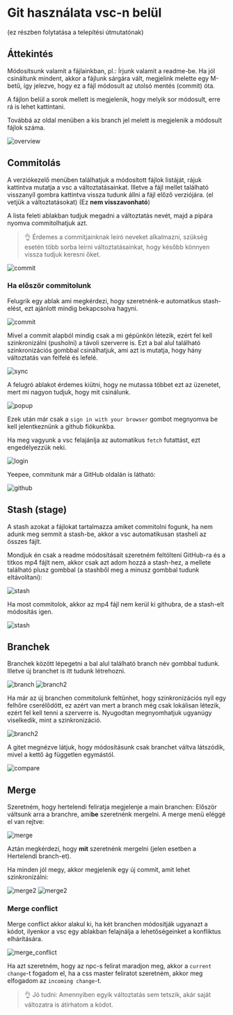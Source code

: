 # Git használata vsc-n belül
(ez részben folytatása a telepítési útmutatónak)

## Áttekintés

Módosítsunk valamit a fájlainkban, pl.: Írjunk valamit a readme-be.
Ha jól csináltunk mindent, akkor a fájlunk sárgára vált, megjelink melette egy M-betű, így jelezve, hogy ez a fájl módosult az utolsó mentés (commit) óta.

A fájlon belül a sorok mellett is megjelenik, hogy melyik sor módosult, erre rá is lehet kattintani.

Továbbá az oldal menüben a kis branch jel melett is megjelenik a módosult fájlok száma.

![overview](./assets/vsc/overview.png)

## Commitolás

A verziókezelő menüben találhatjuk a módosított fájlok listáját, rájuk kattintva mutatja a vsc a változtatásainkat.
Illetve a fájl mellet található visszanyíl gombra kattintva vissza tudunk állni a fájl előző verziójára. (el vetjük a változtatásokat) (Ez **nem visszavonható**)

A lista feleti ablakban tudjuk megadni a változtatás nevét, majd a pipára nyomva commitolhatjuk azt.

> :ok_hand: Érdemes a commitjainknak leíró neveket alkalmazni, szükség esetén több sorba leírni változtatásainkat, hogy később könnyen vissza tudjuk keresni őket.

![commit](./assets/vsc/commit.png)

### Ha először commitolunk

Felugrik egy ablak ami megkérdezi, hogy szeretnénk-e automatikus stash-elést, ezt ajánlott mindig bekapcsolva hagyni.

![commit](./assets/vsc/commit1.png)

Mivel a commit alapból mindig csak a mi gépünkön létezik, ezért fel kell szinkronizálni (pusholni) a távoli szerverre is. Ezt a bal alul található szinkronizációs gombbal csinálhatjuk, ami azt is mutatja, hogy hány változtatás van felfelé és lefelé.

![sync](./assets/vsc/commit2.png)

A felugró ablakot érdemes kiütni, hogy ne mutassa többet ezt az üzenetet, mert mi nagyon tudjuk, hogy mit csinálunk.

![popup](./assets/vsc/commit3.png)

Ezek után már csak a `sign in with your browser` gombot megnyomva be kell jelentkeznünk a github fiókunkba.

Ha meg vagyunk a vsc felajánlja az automatikus `fetch` futattást, ezt engedélyezzük neki.

![login](./assets/vsc/commit4.png)

Yeepee, commitunk már a GitHub oldalán is látható:

![github](./assets/vsc/commit5.png)

## Stash (stage)

A stash azokat a fájlokat tartalmazza amiket commitolni fogunk, ha nem adunk meg semmit a stash-be, akkor a vsc automatikusan stasheli az összes fájlt.

Mondjuk én csak a readme módosításait szeretném feltölteni GitHub-ra és a titkos mp4 fájlt nem, akkor csak azt adom hozzá a stash-hez, a mellete található plusz gombbal (a stashből meg a minusz gombbal tudunk eltávolítani):

![stash](./assets/vsc/stash.png)

Ha most commitolok, akkor az mp4 fájl nem kerül ki githubra, de a stash-elt módosítás igen.

![stash](./assets/vsc/stash2.png)

## Branchek

Branchek között lépegetni a bal alul található branch név gombbal tudunk.
Illetve új branchet is itt tudunk létrehozni.

![branch](./assets/vsc/branch.png)
![branch2](./assets/vsc/branch2.png)

Ha már az új branchen commitolunk feltűnhet, hogy szinkronizációs nyíl egy felhőre cserélődött, ez azért van mert a branch még csak lokálisan létezik, ezért fel kell tenni a szerverre is. Nyugodtan megnyomhatjuk ugyanúgy viselkedik, mint a szinkronizáció.

![branch2](./assets/vsc/branch3.png)

A gitet megnézve látjuk, hogy módosításunk csak branchet váltva látszódik, mivel a kettő ág független egymástól.

![compare](./assets/vsc/branch4.png)

## Merge

Szeretném, hogy hertelendi feliratja megjelenje a main branchen:
Először váltsunk arra a branchre, ami**be** szeretnénk mergelni.
A merge menü eléggé el van rejtve:

![merge](./assets/vsc/merge.png)

Aztán megkérdezi, hogy **mit** szeretnénk mergelni (jelen esetben a Hertelendi branch-et).

Ha minden jól megy, akkor megjelenik egy új commit, amit lehet szinkronizálni:

![merge2](./assets/vsc/merge2.png)
![merge2](./assets/vsc/merge3.png)

### Merge conflict

Merge conflict akkor alakul ki, ha két branchen módosítják ugyanazt a kódot, ilyenkor a vsc egy ablakban felajnálja a lehetőségeinket a konfliktus elhárítására.

![merge_conflict](./assets/vsc/merge_conflict.png)

Ha azt szeretném, hogy az npc-s felirat maradjon meg, akkor a `current change`-t fogadom el, ha a css master feliratot szeretném, akkor meg elfogadom az `incoming change`-t.

> :ok_hand: Jó tudni: Amennyiben egyik változtatás sem tetszik, akár saját változatra is átírhatom a kódot.